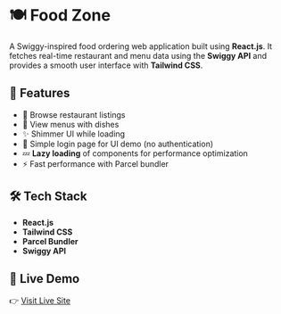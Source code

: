# 🍽️ Food Zone

A Swiggy-inspired food ordering web application built using **React.js**. It fetches real-time restaurant and menu data using the **Swiggy API** and provides a smooth user interface with **Tailwind CSS**.

## 🚀 Features

- 🍔 Browse restaurant listings
- 📜 View menus with dishes
- ✨ Shimmer UI while loading
- 📱 Simple login page for UI demo (no authentication)
- 💤 **Lazy loading** of components for performance optimization
- ⚡ Fast performance with Parcel bundler

## 🛠️ Tech Stack

- **React.js**
- **Tailwind CSS**
- **Parcel Bundler**
- **Swiggy API**

## 🔗 Live Demo

👉 [Visit Live Site](https://food-zone-web.vercel.app/)  

